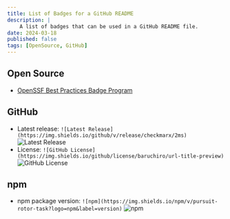 ```yaml
---
title: List of Badges for a GitHub README
description: |
    A list of badges that can be used in a GitHub README file.
date: 2024-03-18
published: false
tags: [OpenSource, GitHub]
---
```


## Open Source

- [OpenSSF Best Practices Badge Program](https://www.bestpractices.dev/en)

## GitHub

- Latest release: `![Latest Release](https://img.shields.io/github/v/release/checkmarx/2ms)` ![Latest Release](https://img.shields.io/github/v/release/checkmarx/2ms)
- License: `![GitHub License](https://img.shields.io/github/license/baruchiro/url-title-preview)` ![GitHub License](https://img.shields.io/github/license/baruchiro/url-title-preview)

## npm

- npm package version: `![npm](https://img.shields.io/npm/v/pursuit-rotor-task?logo=npm&label=version)` ![npm](https://img.shields.io/npm/v/pursuit-rotor-task?logo=npm&label=version)

